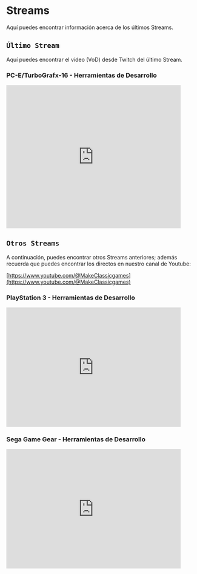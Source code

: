 # Streams

Aquí puedes encontrar información acerca de los últimos Streams.

## ```Último Stream```

Aquí puedes encontrar el vídeo (VoD) desde Twitch del último Stream.

### PC-E/TurboGrafx-16 - Herramientas de Desarrollo

<iframe src="https://player.twitch.tv/?video=2440507853&parent=makeclassicgames.dev" frameborder="0" allowfullscreen="true" scrolling="no" height="378" width="460"></iframe>

<p></p>

## ```Otros Streams```

A continuación, puedes encontrar otros Streams anteriores; además recuerda que puedes encontrar los directos en nuestro canal de Youtube:

[https://www.youtube.com/@MakeClassicgames](https://www.youtube.com/@MakeClassicgames)

<p></p>

### PlayStation 3 - Herramientas de Desarrollo

<iframe width="460" height="315" src="https://www.youtube.com/embed/6_XdZMRhPco?si=_xrFskzGoiYJnEKJ" title="YouTube video player" frameborder="0" allow="accelerometer; autoplay; clipboard-write; encrypted-media; gyroscope; picture-in-picture; web-share" referrerpolicy="strict-origin-when-cross-origin" allowfullscreen></iframe>


### Sega Game Gear - Herramientas de Desarrollo

<iframe width="460" height="315" src="https://www.youtube.com/embed/rCj7t7deM1A?si=GToipz6iNJXOlj5y" title="YouTube video player" frameborder="0" allow="accelerometer; autoplay; clipboard-write; encrypted-media; gyroscope; picture-in-picture; web-share" referrerpolicy="strict-origin-when-cross-origin" allowfullscreen></iframe>

